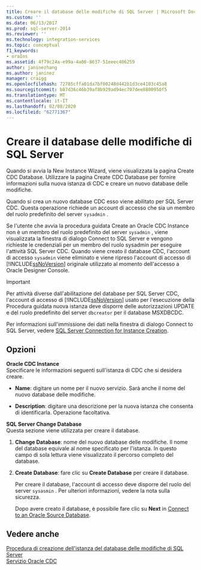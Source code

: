 ```yaml
---
title: Creare il database delle modifiche di SQL Server | Microsoft Docs
ms.custom: ''
ms.date: 06/13/2017
ms.prod: sql-server-2014
ms.reviewer: ''
ms.technology: integration-services
ms.topic: conceptual
f1_keywords:
- oraIns
ms.assetid: 4f79c24a-e99a-4a06-8637-51eeec406259
author: janinezhang
ms.author: janinez
manager: craigg
ms.openlocfilehash: 72785cffa01da7bf00248d442b1d3ce4103c45a8
ms.sourcegitcommit: b87d36c46b39af8b929ad94ec707dee8800950f5
ms.translationtype: MT
ms.contentlocale: it-IT
ms.lasthandoff: 02/08/2020
ms.locfileid: "62771367"
---
```

# <a name="create-the-sql-server-change-database"></a>Creare il database delle modifiche di SQL Server
  Quando si avvia la New Instance Wizard, viene visualizzata la pagina Create CDC Database. Utilizzare la pagina Create CDC Database per fornire informazioni sulla nuova istanza di CDC e creare un nuovo database delle modifiche.  
  
 Quando si crea un nuovo database CDC esso viene abilitato per SQL Server CDC. Questa operazione richiede un account di accesso che sia un membro del ruolo predefinito del server `sysadmin` .  
  
 Se l'utente che avvia la procedura guidata Create an Oracle CDC Instance non è un membro del ruolo predefinito del server `sysadmin` , viene visualizzata la finestra di dialogo Connect to SQL Server e vengono richieste le credenziali per un membro del ruolo sysadmin per eseguire l'attività SQL Server CDC. Quando viene creato il database CDC, l'account di accesso `sysadmin` viene eliminato e viene ripreso l'account di accesso di [!INCLUDE[ssNoVersion](../../includes/ssnoversion-md.md)] originale utilizzato al momento dell'accesso a Oracle Designer Console.  
  
> [!IMPORTANT]  
>  Per attività diverse dall'abilitazione del database per SQL Server CDC, l'account di accesso di [!INCLUDE[ssNoVersion](../../includes/ssnoversion-md.md)] usato per l'esecuzione della Procedura guidata nuova istanza deve disporre delle autorizzazioni UPDATE e del ruolo predefinito del server `dbcreator` per il database MSXDBCDC.  
  
 Per informazioni sull'immissione dei dati nella finestra di dialogo Connect to SQL Server, vedere [SQL Server Connection for Instance Creation](sql-server-connection-for-instance-creation.md).  
  
## <a name="options"></a>Opzioni  
 **Oracle CDC Instance**  
 Specificare le informazioni seguenti sull'istanza di CDC che si desidera creare.  
  
-   **Name**: digitare un nome per il nuovo servizio. Sarà anche il nome del nuovo database delle modifiche.  
  
-   **Description**: digitare una descrizione per la nuova istanza che consenta di identificarla. Operazione facoltativa.  
  
 **SQL Server Change Database**  
 Questa sezione viene utilizzata per creare il database.  
  
1.  **Change Database**: nome del nuovo database delle modifiche. Il nome del database equivale al nome specificato per l'istanza. In questo campo di sola lettura viene visualizzato il percorso completo del database.  
  
2.  **Create Database**: fare clic su **Create Database** per creare il database.  
  
     Per creare il database, l'account di accesso deve disporre del ruolo del server `sysasmin` . Per ulteriori informazioni, vedere la nota sulla sicurezza.  
  
     Dopo avere creato il database, è possibile fare clic su **Next** in [Connect to an Oracle Source Database](connect-to-an-oracle-source-database.md).  
  
## <a name="see-also"></a>Vedere anche  
 [Procedura di creazione dell'istanza del database delle modifiche di SQL Server](how-to-create-the-sql-server-change-database-instance.md)   
 [Servizio Oracle CDC](the-oracle-cdc-service.md)  
  
  
